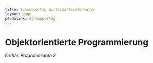 ```yaml
---
title: Schnuppertag Wirtschaftsinformatik
layout: page
permalink: schnuppertag
---
```


# Objektorientierte Programmierung

_Früher: Programmieren 2_

